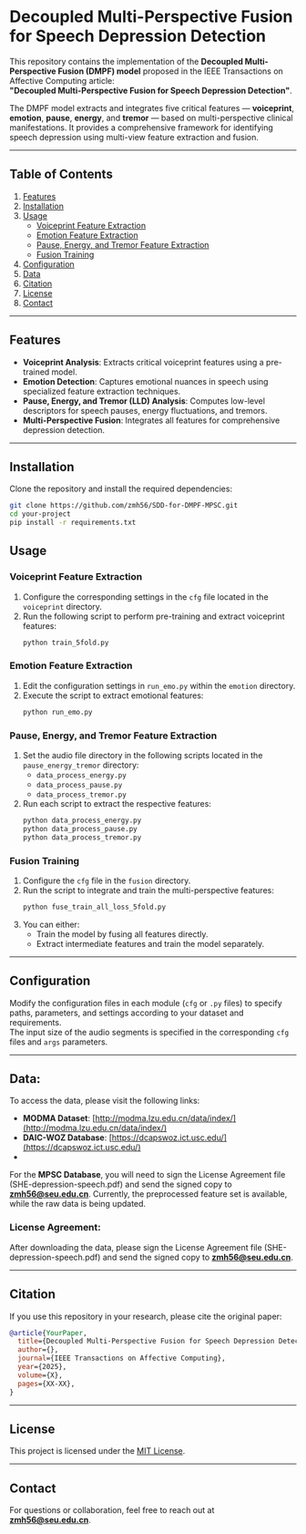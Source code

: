 # Decoupled Multi-Perspective Fusion for Speech Depression Detection

This repository contains the implementation of the **Decoupled Multi-Perspective Fusion (DMPF) model** proposed in the IEEE Transactions on Affective Computing article:  
**"Decoupled Multi-Perspective Fusion for Speech Depression Detection"**.

The DMPF model extracts and integrates five critical features — **voiceprint**, **emotion**, **pause**, **energy**, and **tremor** — based on multi-perspective clinical manifestations. It provides a comprehensive framework for identifying speech depression using multi-view feature extraction and fusion.

---

## Table of Contents
1. [Features](#features)
2. [Installation](#installation)
3. [Usage](#usage)
   - [Voiceprint Feature Extraction](#voiceprint-feature-extraction)
   - [Emotion Feature Extraction](#emotion-feature-extraction)
   - [Pause, Energy, and Tremor Feature Extraction](#pause-energy-and-tremor-feature-extraction)
   - [Fusion Training](#fusion-training)
4. [Configuration](#configuration)
5. [Data](#Data)
6. [Citation](#citation)
7. [License](#license)
8. [Contact](#contact)

---

## Features
- **Voiceprint Analysis**: Extracts critical voiceprint features using a pre-trained model.
- **Emotion Detection**: Captures emotional nuances in speech using specialized feature extraction techniques.
- **Pause, Energy, and Tremor (LLD) Analysis**: Computes low-level descriptors for speech pauses, energy fluctuations, and tremors.
- **Multi-Perspective Fusion**: Integrates all features for comprehensive depression detection.

---

## Installation
Clone the repository and install the required dependencies:

```bash
git clone https://github.com/zmh56/SDD-for-DMPF-MPSC.git
cd your-project
pip install -r requirements.txt
```

## Usage

### Voiceprint Feature Extraction
1. Configure the corresponding settings in the `cfg` file located in the `voiceprint` directory.
2. Run the following script to perform pre-training and extract voiceprint features:
   ```bash
   python train_5fold.py
   ```

### Emotion Feature Extraction
1. Edit the configuration settings in `run_emo.py` within the `emotion` directory.
2. Execute the script to extract emotional features:
   ```bash
   python run_emo.py
   ```

### Pause, Energy, and Tremor Feature Extraction
1. Set the audio file directory in the following scripts located in the `pause_energy_tremor` directory:
   - `data_process_energy.py`
   - `data_process_pause.py`
   - `data_process_tremor.py`
2. Run each script to extract the respective features:
   ```bash
   python data_process_energy.py
   python data_process_pause.py
   python data_process_tremor.py
   ```

### Fusion Training
1. Configure the `cfg` file in the `fusion` directory.
2. Run the script to integrate and train the multi-perspective features:
   ```bash
   python fuse_train_all_loss_5fold.py
   ```
3. You can either:
   - Train the model by fusing all features directly.
   - Extract intermediate features and train the model separately.

---

## Configuration
Modify the configuration files in each module (`cfg` or `.py` files) to specify paths, parameters, and settings according to your dataset and requirements.  
The input size of the audio segments is specified in the corresponding `cfg` files and `args` parameters.

---


## Data:  
To access the data, please visit the following links:

- **MODMA Dataset**: [http://modma.lzu.edu.cn/data/index/](http://modma.lzu.edu.cn/data/index/)
- **DAIC-WOZ Database**: [https://dcapswoz.ict.usc.edu/](https://dcapswoz.ict.usc.edu/)
- 
For the **MPSC Database**, you will need to sign the License Agreement file (SHE-depression-speech.pdf) and send the signed copy to **zmh56@seu.edu.cn**. Currently, the preprocessed feature set is available, while the raw data is being updated.

### License Agreement:  
After downloading the data, please sign the License Agreement file (SHE-depression-speech.pdf) and send the signed copy to **zmh56@seu.edu.cn**.

---


## Citation
If you use this repository in your research, please cite the original paper:

```bibtex
@article{YourPaper,
  title={Decoupled Multi-Perspective Fusion for Speech Depression Detection},
  author={},
  journal={IEEE Transactions on Affective Computing},
  year={2025},
  volume={X},
  pages={XX-XX},
}
```

---

## License
This project is licensed under the [MIT License](LICENSE).

---

## Contact
For questions or collaboration, feel free to reach out at **zmh56@seu.edu.cn**.
